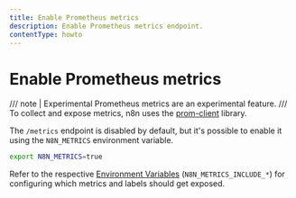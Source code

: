 ```yaml
---
title: Enable Prometheus metrics 
description: Enable Prometheus metrics endpoint.
contentType: howto
---
```


# Enable Prometheus metrics 

/// note | Experimental
Prometheus metrics are an experimental feature.
///
To collect and expose metrics, n8n uses the [prom-client](https://www.npmjs.com/package/prom-client) library.

The `/metrics` endpoint is disabled by default, but it's possible to enable it using the `N8N_METRICS` environment variable.

```bash
export N8N_METRICS=true
```

Refer to the respective [Environment Variables](/hosting/configuration/environment-variables/#endpoints) (`N8N_METRICS_INCLUDE_*`) for configuring which metrics and labels should get exposed.

